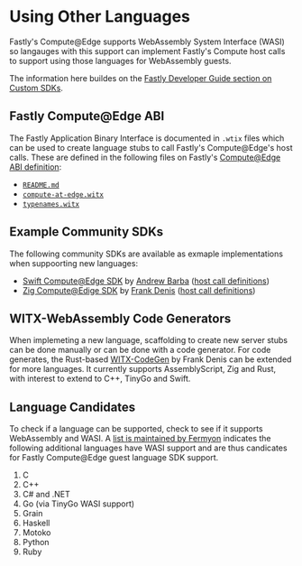 # Using Other Languages

Fastly's Compute@Edge supports WebAssembly System Interface (WASI) so langauges with this support can implement Fastly's Compute host calls to support using those languages for WebAssembly guests.

The information here buildes on the [Fastly Developer Guide section on Custom SDKs](https://developer.fastly.com/learning/compute/custom/).


## Fastly Compute@Edge ABI

The Fastly Application Binary Interface is documented in `.wtix` files which can be used to create language stubs to call Fastly's Compute@Edge's host calls. These are defined in the following files on Fastly's [Compute@Edge ABI definition](https://github.com/fastly/Viceroy/tree/main/lib/compute-at-edge-abi):

* [`README.md`](https://github.com/fastly/Viceroy/blob/main/lib/compute-at-edge-abi/README.md)
* [`compute-at-edge.witx`](https://github.com/fastly/Viceroy/blob/main/lib/compute-at-edge-abi/compute-at-edge.witx)
* [`typenames.witx`](https://github.com/fastly/Viceroy/blob/main/lib/compute-at-edge-abi/typenames.witx)

## Example Community SDKs

The following community SDKs are available as exmaple implementations when suppoorting new languages:

* [Swift Compute@Edge SDK](https://github.com/AndrewBarba/swift-compute-runtime) by [Andrew Barba](https://twitter.com/andrew_barba) ([host call definitions](https://github.com/AndrewBarba/swift-compute-runtime/blob/main/Sources/ComputeRuntime/include/ComputeRuntime.h))
* [Zig Compute@Edige SDK](https://github.com/jedisct1/zigly) by [Frank Denis](https://twitter.com/jedisct1) ([host call definitions](https://github.com/jedisct1/zigly/blob/master/src/zigly/wasm.zig))

## WITX-WebAssembly Code Generators

When implemeting a new language, scaffolding to create new server stubs can be done manually or can be done with a code generator. For code generates, the Rust-based [WITX-CodeGen](https://github.com/jedisct1/witx-codegen) by Frank Denis can be extended for more languages. It currently supports AssemblyScript, Zig and Rust, with interest to extend to C++, TinyGo and Swift.

## Language Candidates

To check if a language can be supported, check to see if it supports WebAssembly and WASI. A [list is maintained by Fermyon](https://www.fermyon.com/wasm-languages/webassembly-language-support) indicates the following additional languages have WASI support and are thus candicates for Fastly Compute@Edge guest language SDK support.

1. C
1. C++
1. C# and .NET
1. Go (via TinyGo WASI support)
1. Grain
1. Haskell
1. Motoko
1. Python
1. Ruby
